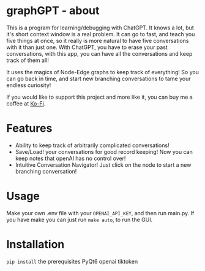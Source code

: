 # graphGPT - about
This is a program for learning/debugging with ChatGPT. It knows a lot, but it's short context window is a real problem. It can go to fast, and teach you five things at once, so it really is more natural to have five conversations with it than just one. With ChatGPT, you have to erase your past conversations, with this app, you can have all the conversations and keep track of them all!

It uses the magics of Node-Edge graphs to keep track of everything! So you can go back in time, and start new branching conversations to tame your endless curiosity!

If you would like to support this project and more like it, you can buy me a coffee at [Ko-Fi](ko-fi.com/collegefishies).

# Features
  - Ability to keep track of arbitrarily complicated conversations!
  - Save/Load! your conversations for good record keeping! Now you can keep notes that openAI has no control over!
  - Intuitive Conversation Navigator! Just click on the node to start a new branching conversation!



# Usage
Make your own .env file with your `OPENAI_API_KEY`, and then run main.py. If you have make you can just run `make auto`, to run the GUI.

# Installation
`pip install` the prerequisites
      PyQt6
      openai
      tiktoken
      

